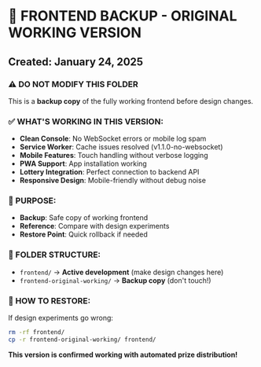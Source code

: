 # 🎰 FRONTEND BACKUP - ORIGINAL WORKING VERSION

## Created: January 24, 2025

### ⚠️ DO NOT MODIFY THIS FOLDER
This is a **backup copy** of the fully working frontend before design changes.

### ✅ WHAT'S WORKING IN THIS VERSION:
- **Clean Console**: No WebSocket errors or mobile log spam
- **Service Worker**: Cache issues resolved (v1.1.0-no-websocket)
- **Mobile Features**: Touch handling without verbose logging
- **PWA Support**: App installation working
- **Lottery Integration**: Perfect connection to backend API
- **Responsive Design**: Mobile-friendly without debug noise

### 🎯 PURPOSE:
- **Backup**: Safe copy of working frontend
- **Reference**: Compare with design experiments
- **Restore Point**: Quick rollback if needed

### 📁 FOLDER STRUCTURE:
- `frontend/` → **Active development** (make design changes here)
- `frontend-original-working/` → **Backup copy** (don't touch!)

### 🔄 HOW TO RESTORE:
If design experiments go wrong:
```bash
rm -rf frontend/
cp -r frontend-original-working/ frontend/
```

**This version is confirmed working with automated prize distribution!** 
